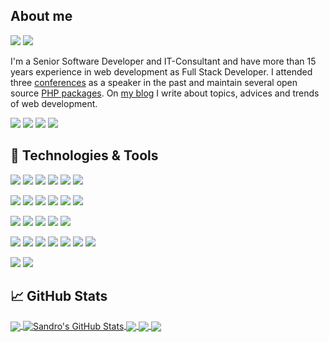 ## About me

![](https://img.shields.io/badge/Zend_Certified_PHP_Engineer-informational?style=for-the-badge&logo=zend&logoColor=white&color=29b28f)
![](https://img.shields.io/badge/Zend_Framework_2_Certified_Architect-informational?style=for-the-badge&logo=zend&logoColor=white&color=29b28f)

I'm a Senior Software Developer and IT-Consultant and have more than 15 years experience in web development as Full Stack Developer. I attended three [conferences](https://sandro-keil.de/blog/tag/talks/ "Speaker at Conferences") as a speaker in the past and maintain several open source [PHP packages](https://packagist.org/users/sandrokeil/ "Maintainer of PHP packages"). On [my blog](https://sandro-keil.de/blog/ "Blog by Sandro Keil") I write about topics, advices and trends of web development.

![](https://img.shields.io/badge/LinkedIn-informational?link=https://www.linkedin.com/in/sandro-keil&style=social&logo=linkedin)
![](https://img.shields.io/badge/Twitter-informational?link=https://twitter.com/sandrokeil&style=social&logo=twitter)
![](https://img.shields.io/badge/Xing-informational?link=https://www.xing.com/profile/Sandro_Keil&style=social&logo=xing)
![](https://img.shields.io/badge/Zend_ZCE-informational?link=https://www.zend-zce.com/en/yellow-pages/ZEND010955&style=social&logo=zend)

## 🔧 Technologies & Tools
![](https://img.shields.io/badge/PHP-informational?style=for-the-badge&logo=php&logoColor=white&color=29b28f)
![](https://img.shields.io/badge/Typescript-informational?style=for-the-badge&logo=typescript&logoColor=white&color=29b28f)
![](https://img.shields.io/badge/React-informational?style=for-the-badge&logo=react&logoColor=white&color=29b28f)
![](https://img.shields.io/badge/Node.js-informational?style=for-the-badge&logo=nodedotjs&logoColor=white&color=29b28f)
![](https://img.shields.io/badge/Java-informational?style=for-the-badge&logo=java&logoColor=white&color=29b28f)
![](https://img.shields.io/badge/C++-informational?style=for-the-badge&logo=cplusplus&logoColor=white&color=29b28f)

![](https://img.shields.io/badge/Domain--Driven--Design-informational?style=for-the-badge&color=29b28f)
![](https://img.shields.io/badge/CQRS-informational?style=for-the-badge&color=29b28f)
![](https://img.shields.io/badge/Event_Sourcing-informational?style=for-the-badge&color=29b28f)
![](https://img.shields.io/badge/Webservices_REST\/SOAP-informational?style=for-the-badge&color=29b28f)
![](https://img.shields.io/badge/JSON\/XML-informational?style=for-the-badge&color=29b28f)
![](https://img.shields.io/badge/Continuous_Integration-informational?style=for-the-badge&color=29b28f)

![](https://img.shields.io/badge/PostgreSQL-informational?style=for-the-badge&logo=postgresql&logoColor=white&color=29b28f)
![](https://img.shields.io/badge/MongoDB-informational?style=for-the-badge&logo=postgresql&logoColor=white&color=29b28f)
![](https://img.shields.io/badge/ArangoDB-informational?style=for-the-badge&logo=postgresql&logoColor=white&color=29b28f)
![](https://img.shields.io/badge/MariaDB-informational?style=for-the-badge&logo=postgresql&logoColor=white&color=29b28f)
![](https://img.shields.io/badge/MySQL-informational?style=for-the-badge&logo=postgresql&logoColor=white&color=29b28f)

![](https://img.shields.io/badge/Docker-informational?style=for-the-badge&logo=docker&logoColor=white&color=29b28f)
![](https://img.shields.io/badge/Kubernetes-informational?style=for-the-badge&logo=kubernetes&logoColor=white&color=29b28f)
![](https://img.shields.io/badge/Helm-informational?style=for-the-badge&logo=helm&logoColor=white&color=29b28f)
![](https://img.shields.io/badge/Terraform-informational?style=for-the-badge&logo=terraform&logoColor=white&color=29b28f)
![](https://img.shields.io/badge/Linux-informational?style=for-the-badge&logo=linux&logoColor=white&color=29b28f)
![](https://img.shields.io/badge/nginx-informational?style=for-the-badge&logo=nginx&logoColor=white&color=29b28f)
![](https://img.shields.io/badge/PHP--FPM-informational?style=for-the-badge&logo=php&logoColor=white&color=29b28f)

![](https://img.shields.io/badge/Amazon_AWS-informational?style=for-the-badge&logo=amazonaws&logoColor=white&color=29b28f)
![](https://img.shields.io/badge/Google_Cloud-informational?style=for-the-badge&logo=googlecloud&logoColor=white&color=29b28f)


## &#x1f4c8; GitHub Stats

<a href="https://github.com/sandrokeil">
  <img align="center" src="https://github-readme-stats.vercel.app/api/top-langs/?username=sandrokeil&hide=java,html,tex&title_color=ffffff&text_color=c9cacc&icon_color=29b28f&bg_color=1d1f21&langs_count=3" />
</a>
<a href="https://github.com/sandrokeil?tab=repositories">
  <img align="center" src="https://github-readme-stats.vercel.app/api?username=sandrokeil&show_icons=true&line_height=27&count_private=true&title_color=ffffff&text_color=c9cacc&icon_color=29b28f&bg_color=1d1f21" alt="Sandro's GitHub Stats" />
</a>


<a href="https://github.com/open-code-modeling/php-code-ast">
  <img align="center" src="https://github-readme-stats.vercel.app/api/pin/?username=open-code-modeling&repo=php-code-ast&title_color=ffffff&text_color=c9cacc&icon_color=29b28f&bg_color=1d1f21" />
</a>

<a href="https://github.com/event-engine/php-code-generator-event-engine-ast">
  <img align="center" src="https://github-readme-stats.vercel.app/api/pin/?username=event-engine&repo=php-code-generator-event-engine-ast&title_color=ffffff&text_color=c9cacc&icon_color=29b28f&bg_color=1d1f21" />
</a>

<a href="https://github.com/sandrokeil/simdjson-php-polyfill">
  <img align="center" src="https://github-readme-stats.vercel.app/api/pin/?username=sandrokeil&repo=simdjson-php-polyfill&title_color=ffffff&text_color=c9cacc&icon_color=29b28f&bg_color=1d1f21" />
</a>
